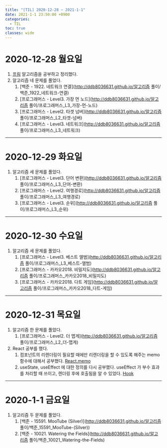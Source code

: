 ```yaml
---
title: "[TIL] 2020-12-28 ~ 2021-1-1"
date: 2021-1-1 23:50:00 +0900
categories:
  - TIL
toc: true
classes: wide
---
```


# 2020-12-28 월요일

1. [프림](http://ddb8036631.github.io/알고리즘/최소-신장-트리) 알고리즘을 공부하고 정리했다.
2. 알고리즘 네 문제를 풀었다.
   1. [백준 - 1922. 네트워크 연결](http://ddb8036631.github.io/알고리즘 풀이/백준_1922_네트워크-연결)
   2. [프로그래머스 - Level3. 가장 먼 노드](http://ddb8036631.github.io/알고리즘 풀이/프로그래머스_L3_가장-먼-노드)
   3. [프로그래머스 - Level2. 타겟 넘버](http://ddb8036631.github.io/알고리즘 풀이/프로그래머스_L2_타겟-넘버)
   4. [프로그래머스 - Level3. 네트워크](http://ddb8036631.github.io/알고리즘 풀이/프로그래머스_L3_네트워크)

---

# 2020-12-29 화요일

1. 알고리즘 세 문제를 풀었다.
   1. [프로그래머스 - Level3. 단어 변환](http://ddb8036631.github.io/알고리즘 풀이/프로그래머스_L3_단어-변환)
   2. [프로그래머스 - Level2. 여행경로](http://ddb8036631.github.io/알고리즘 풀이/프로그래머스_L3_여행경로)
   3. [프로그래머스 - Level3. 순위](http://ddb8036631.github.io/알고리즘 풀이/프로그래머스_L3_순위)

---

# 2020-12-30 수요일

1. 알고리즘 세 문제를 풀었다.
   1. [프로그래머스 - Level3. 베스트 앨범](http://ddb8036631.github.io/알고리즘 풀이/프로그래머스_L3_베스트-앨범)
   2. [프로그래머스 - 카카오2018. 비밀지도](http://ddb8036631.github.io/알고리즘 풀이/프로그래머스_카카오2018_비밀지도)
   3. [프로그래머스 - 카카오2018. 다트 게임](http://ddb8036631.github.io/알고리즘 풀이/프로그래머스_카카오2018_다트-게임)

---

# 2020-12-31 목요일

1. 알고리즘 한 문제를 풀었다.
   1. [프로그래머스 - Level2. 더 맵게](http://ddb8036631.github.io/알고리즘 풀이/프로그래머스_L2_더-맵게)
2. React 공부를 했다.
   1. 컴포넌트의 리렌더링이 필요할 때에만 리렌더링을 할 수 있도록 해주는 memo 함수에 대해서 공부했다. [React.memo](http://ddb8036631.github.io/react/React_Hook)
   2. useState, useEffect 에 대한 정의를 다시 공부했다. useEffect 가 부수 효과를 처리할 때 쓰이고, 렌더링 후에 호출됨을 알 수 있었다. [Hook](http://ddb8036631.github.io/react/React_React.memo)

---

# 2020-1-1 금요일
1. 알고리즘 두 문제를 풀었다.
   1. [백준 - 15591. MooTube (Silver)](http://ddb8036631.github.io/알고리즘 풀이/백준_15591_MooTube-(Silver))
   1. [백준 - 10021. Watering the Fields](http://ddb8036631.github.io/알고리즘 풀이/백준_10021_Watering-the-Fields)